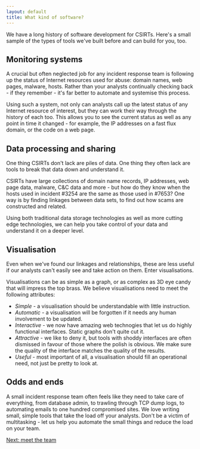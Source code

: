 ```yaml
---
layout: default
title: What kind of software?
---
```


We have a long history of software development for CSIRTs. Here's a small sample of the types of tools we've built before and can build for you, too.

## Monitoring systems

A crucial but often neglected job for any incident response team is following up the status of Internet resources used for abuse: domain names, web pages, malware, hosts.  Rather than your analysts continually checking back - if they remember - it's far better to automate and systemise this process.

Using such a system, not only can analysts call up the latest status of any Internet resource of interest, but they can work their way through the history of each too. This allows you to see the current status as well as any point in time it changed - for example, the IP addresses on a fast flux domain, or the code on a web page.

## Data processing and sharing

One thing CSIRTs don't lack are piles of data. One thing they often lack are tools to break that data down and understand it.

CSIRTs have large collections of domain name records, IP addresses, web page data, malware, C&C data and more - but how do they know when the hosts used in incident #3254 are the same as those used in #7653?  One way is by finding linkages between data sets, to find out how scams are constructed and related.

Using both traditional data storage technologies as well as more cutting edge technologies, we can help you take control of your data and understand it on a deeper level.

## Visualisation

Even when we've found our linkages and relationships, these are less useful if our analysts can't easily see and take action on them. Enter visualisations.

Visualisations can be as simple as a graph, or as complex as 3D eye candy that will impress the top brass.  We believe visualisations need to meet the following attributes:

* *Simple* - a visualisation should be understandable with little instruction.
* *Automatic* - a visualisation will be forgotten if it needs any human involvement to be updated.
* *Interactive* - we now have amazing web technogies that let us do highly functional interfaces. Static graphs don't quite cut it.
* *Attractive* - we like to deny it, but tools with shoddy interfaces are often dismissed in favour of those where the polish is obvious. We make sure the quality of the interface matches the quality of the results.
* *Useful* - most important of all, a visualisation should fill an operational need, not just be pretty to look at.

## Odds and ends

A small incident response team often feels like they need to take care of everything, from database admin, to trawling through TCP dump logs, to automating emails to one hundred compromised sites. We love writing small, simple tools that take the load off your analysts.  Don't be a victim of multitasking - let us help you automate the small things and reduce the load on your team.

<p><a href="/about">Next: meet the team</a></p>
